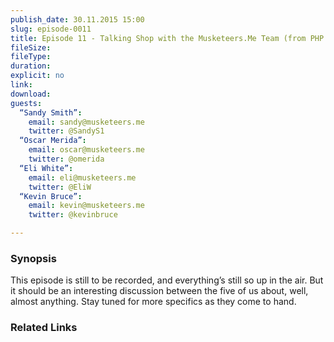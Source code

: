 ```yaml
---
publish_date: 30.11.2015 15:00
slug: episode-0011
title: Episode 11 - Talking Shop with the Musketeers.Me Team (from PHP World)
fileSize:
fileType:
duration:
explicit: no
link:
download:
guests:
  “Sandy Smith”:
    email: sandy@musketeers.me
    twitter: @SandyS1
  “Oscar Merida”:
    email: oscar@musketeers.me
    twitter: @omerida
  “Eli White”:
    email: eli@musketeers.me
    twitter: @EliW
  “Kevin Bruce”:
    email: kevin@musketeers.me
    twitter: @kevinbruce

---
```

### Synopsis

This episode is still to be recorded, and everything’s still so up in the air. But it should be an interesting discussion between the five of us about, well, almost anything. Stay tuned for more specifics as they come to hand.

### Related Links

